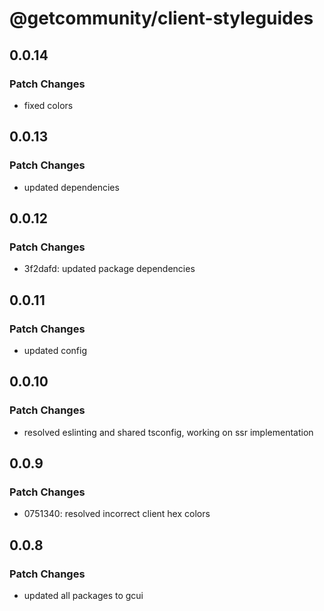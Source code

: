 # @getcommunity/client-styleguides

## 0.0.14

### Patch Changes

- fixed colors

## 0.0.13

### Patch Changes

- updated dependencies

## 0.0.12

### Patch Changes

- 3f2dafd: updated package dependencies

## 0.0.11

### Patch Changes

- updated config

## 0.0.10

### Patch Changes

- resolved eslinting and shared tsconfig, working on ssr implementation

## 0.0.9

### Patch Changes

- 0751340: resolved incorrect client hex colors

## 0.0.8

### Patch Changes

- updated all packages to gcui
